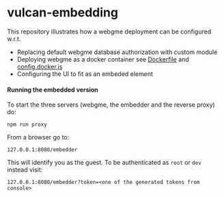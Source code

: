 # vulcan-embedding

This repository illustrates how a webgme deployment can be configured w.r.t.

- Replacing default webgme database authorization with custom module
- Deploying webgme as a docker container see [Dockerfile](https://github.com/webgme/vulcan-embedding/blob/master/Dockerfile) and [config.docker.js](https://github.com/webgme/vulcan-embedding/blob/master/config/config.docker.js)
- Configuring the UI to fit as an embeded element

#### Running the embedded version
To start the three servers (webgme, the embedder and the reverse proxy) do:
```
npm run proxy
```

From a browser go to:
```
127.0.0.1:8080/embedder
```

This will identify you as the guest. To be authenticated as `root` or `dev` instead visit:
```
127.0.0.1:8080/embedder?token=<one of the generated tokens from console>
```
